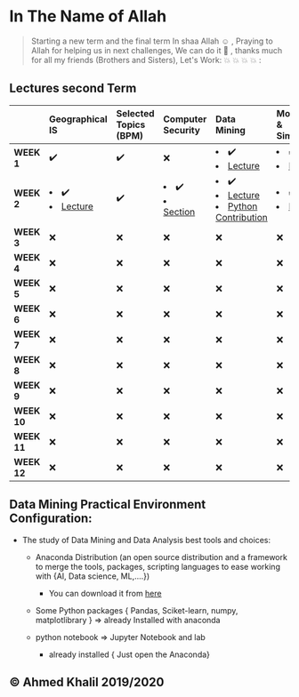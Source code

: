 # In The Name of Allah 
> Starting a new term and the final term In shaa Allah :relaxed: , Praying to Allah for helping us in next challenges, We can do it :muscle: , thanks much for all my friends (Brothers and Sisters), Let's Work: :collision: :collision: :collision: :collision: :


## Lectures second Term

| |Geographical IS| Selected Topics (BPM)| Computer Security |Data Mining|Modeling & Simulation|
|:--|:--|:--|:--|:--|:--|
|__WEEK 1__| :heavy_check_mark: | :heavy_check_mark: | :x: | <li>:heavy_check_mark:<li>[Lecture](https://github.com/mansoura-cis/4th_Grade_IS-Master-/raw/master/DataMining%7BDr_Sara_Shaker%26Dr_Amira_Rizk%7D/Lectures/Lecture%201-%20Introduction.pdf) | <li>:heavy_check_mark: <li>[Lecture](https://github.com/mansoura-cis/4th_Grade_IS-Master-/blob/master/Modeling%26Simulatio%7BDr_Hazem_ElBakry%26Dr_Samir_AbdelRazik%7D/README.md) |
|__WEEK 2__| <li>:heavy_check_mark:<li> [Lecture](https://github.com/mansoura-cis/4th_Grade_IS-Master-/raw/master/GIS%7BDr_Ahmed_AbuEl-ftouh%2CDr_Nabila_Hamed%7D/Lectures/Lecture%202.pptx)| :heavy_check_mark: | <li>:heavy_check_mark:<li>[Section](https://github.com/mansoura-cis/4th_Grade_IS-Master-/raw/master/ComputerSecurity%7BDr_Noha_Haikel%7D/Sections/COMP.SecI.ppt) | <li> :heavy_check_mark:<li>[Lecture](https://github.com/mansoura-cis/4th_Grade_IS-Master-/raw/master/DataMining%7BDr_Sara_Shaker%26Dr_Amira_Rizk%7D/Lectures/Lecture%202-Data%20Cleaning%20%26%20Integration.pptx)<li> [Python Contribution](https://github.com/mansoura-cis/4th_Grade_IS-Master-/blob/master/DataMining%7BDr_Sara_Shaker%26Dr_Amira_Rizk%7D/Contributions/PythonFromScratch.ipynb) |<li> :heavy_check_mark:<li> [Lecture](https://github.com/mansoura-cis/4th_Grade_IS-Master-/blob/master/Modeling%26Simulatio%7BDr_Hazem_ElBakry%26Dr_Samir_AbdelRazik%7D/README.md) |
|__WEEK 3__| :x: | :x: | :x: | :x: | :x: |
|__WEEK 4__| :x: | :x: | :x: | :x: | :x: |
|__WEEK 5__| :x: | :x: | :x: | :x: | :x: |
|__WEEK 6__| :x: | :x: | :x: | :x: | :x: |
|__WEEK 7__| :x: | :x: | :x: | :x: | :x: |
|__WEEK 8__| :x: | :x: | :x: | :x: | :x: |
|__WEEK 9__| :x: | :x: | :x: | :x: | :x: |
|__WEEK 10__| :x: | :x: | :x: | :x: | :x: |
|__WEEK 11__| :x: | :x: | :x: | :x: | :x: |
|__WEEK 12__| :x: | :x: | :x: | :x: | :x: |

## Data Mining Practical Environment Configuration:

- The study of Data Mining and Data Analysis best tools and choices:

    - Anaconda Distribution (an open source distribution and a framework to merge the tools, packages, scripting languages to ease working with {AI, Data science, ML,....})

        - You can download it from [here](https://www.anaconda.com/distribution/#download-section)
    - Some Python packages { Pandas, Sciket-learn, numpy, matplotlibrary } => already Installed with anaconda
    - python notebook => Jupyter Notebook and lab
        - already installed { Just open the Anaconda}
    


## © Ahmed Khalil 2019/2020 

